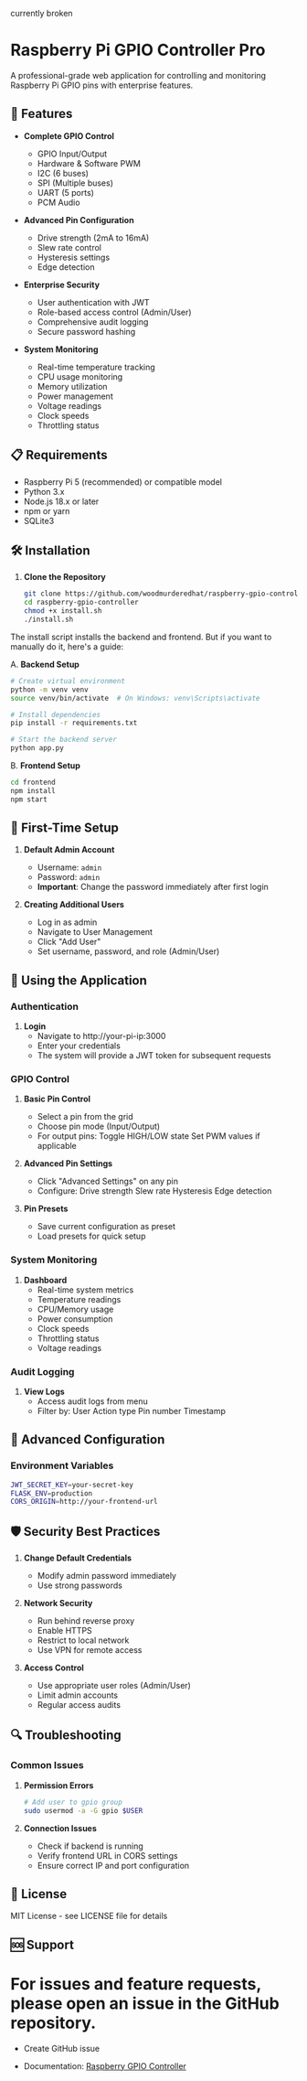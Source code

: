 currently broken

# Raspberry Pi GPIO Controller Pro

A professional-grade web application for controlling and monitoring Raspberry Pi GPIO pins with enterprise features.

## 🚀 Features

- **Complete GPIO Control**
  - GPIO Input/Output
  - Hardware & Software PWM
  - I2C (6 buses)
  - SPI (Multiple buses)
  - UART (5 ports)
  - PCM Audio

- **Advanced Pin Configuration**
  - Drive strength (2mA to 16mA)
  - Slew rate control
  - Hysteresis settings
  - Edge detection

- **Enterprise Security**
  - User authentication with JWT
  - Role-based access control (Admin/User)
  - Comprehensive audit logging
  - Secure password hashing

- **System Monitoring**
  - Real-time temperature tracking
  - CPU usage monitoring
  - Memory utilization
  - Power management
  - Voltage readings
  - Clock speeds
  - Throttling status

## 📋 Requirements

- Raspberry Pi 5 (recommended) or compatible model
- Python 3.x
- Node.js 18.x or later
- npm or yarn
- SQLite3

## 🛠️ Installation

1. **Clone the Repository**
   ```bash
   git clone https://github.com/woodmurderedhat/raspberry-gpio-controller.git
   cd raspberry-gpio-controller
   chmod +x install.sh
   ./install.sh
   ```
The install script installs the backend and frontend.
But if you want to manually do it, here's a guide:

A. **Backend Setup**
   ```bash
   # Create virtual environment
   python -m venv venv
   source venv/bin/activate  # On Windows: venv\Scripts\activate
   
   # Install dependencies
   pip install -r requirements.txt
   
   # Start the backend server
   python app.py
   ```

B. **Frontend Setup**
   ```bash
   cd frontend
   npm install
   npm start
   ```

## 🔐 First-Time Setup

1. **Default Admin Account**
   - Username: `admin`
   - Password: `admin`
   - **Important**: Change the password immediately after first login

2. **Creating Additional Users**
   - Log in as admin
   - Navigate to User Management
   - Click "Add User"
   - Set username, password, and role (Admin/User)

## 📱 Using the Application

### Authentication

1. **Login**
   - Navigate to http://your-pi-ip:3000
   - Enter your credentials
   - The system will provide a JWT token for subsequent requests

### GPIO Control

1. **Basic Pin Control**
   - Select a pin from the grid
   - Choose pin mode (Input/Output)
   - For output pins:
     Toggle HIGH/LOW state
     Set PWM values if applicable

2. **Advanced Pin Settings**
   - Click "Advanced Settings" on any pin
   - Configure:
     Drive strength
     Slew rate
     Hysteresis
     Edge detection

3. **Pin Presets**
   - Save current configuration as preset
   - Load presets for quick setup

### System Monitoring

1. **Dashboard**
   - Real-time system metrics
   - Temperature readings
   - CPU/Memory usage
   - Power consumption
   - Clock speeds
   - Throttling status
   - Voltage readings

### Audit Logging

1. **View Logs**
   - Access audit logs from menu
   - Filter by:
     User
     Action type
     Pin number
     Timestamp

## 🔧 Advanced Configuration

### Environment Variables
```bash
JWT_SECRET_KEY=your-secret-key
FLASK_ENV=production
CORS_ORIGIN=http://your-frontend-url
```

## 🛡️ Security Best Practices

1. **Change Default Credentials**
   - Modify admin password immediately
   - Use strong passwords

2. **Network Security**
   - Run behind reverse proxy
   - Enable HTTPS
   - Restrict to local network
   - Use VPN for remote access

3. **Access Control**
   - Use appropriate user roles (Admin/User)
   - Limit admin accounts
   - Regular access audits

## 🔍 Troubleshooting

### Common Issues

1. **Permission Errors**
   ```bash
   # Add user to gpio group
   sudo usermod -a -G gpio $USER
   ```

2. **Connection Issues**
   - Check if backend is running
   - Verify frontend URL in CORS settings
   - Ensure correct IP and port configuration

## 📄 License

MIT License - see LICENSE file for details

## 🆘 Support

For issues and feature requests, please open an issue in the GitHub repository.
=======
- Create GitHub issue

- Documentation: [Raspberry GPIO Controller](https://woodmurderedhat.github.io/raspberry-gpio-controller/)
